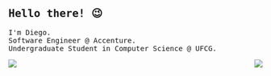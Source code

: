 <samp>
  
## Hello there! :wink:


I'm Diego.<br>
Software Engineer @ Accenture.<br>
Undergraduate Student in Computer Science @ UFCG.<br>

<a>
  <img align="left" src="https://github-readme-stats.anuraghazra1.vercel.app/api/?username=DiegoAmancio&show_icons=true&theme=dracula&title_color=bd93f9&icon_color=bd93f9&text_color=f8f8f2&count_private=true&line_height=24" />
</a>
<a>
  <img align="right" src="https://github-readme-stats.anuraghazra1.vercel.app/api/top-langs/?username=DiegoAmancio&show_icons=true&theme=dracula&title_color=bd93f9&icon_color=bd93f9&text_color=f8f8f2&layout=compact&card_width=267&langs_count=8" />
</a>
